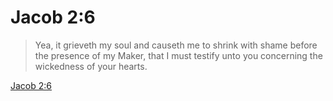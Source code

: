 # Jacob 2:6

> Yea, it grieveth my soul and causeth me to shrink with shame before the presence of my Maker, that I must testify unto you concerning the wickedness of your hearts.

[Jacob 2:6](https://www.churchofjesuschrist.org/study/scriptures/bofm/jacob/2?lang=eng&id=p6#p6)


